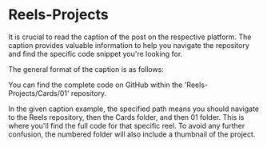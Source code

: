 # Reels-Projects
It is crucial to read the caption of the post on the respective platform. The caption provides valuable information to help you navigate the repository and find the specific code snippet you're looking for.

The general format of the caption is as follows:

You can find the complete code on GitHub within the 'Reels-Projects/Cards/01' repository.

In the given caption example, the specified path means you should navigate to the Reels repository, then the Cards folder, and then 01 folder. This is where you'll find the full code for that specific reel. To avoid any further confusion, the numbered folder will also include a thumbnail of the project.

